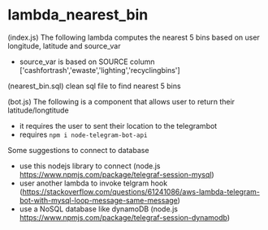 # lambda_nearest_bin

(index.js)
The following lambda computes the nearest 5 bins based on user longitude, latitude and source_var
- source_var is based on SOURCE column ['cashfortrash','ewaste','lighting','recyclingbins']

(nearest_bin.sql)
clean sql file to find nearest 5 bins

(bot.js)
The following is a component that allows user to return their latitude/longtitude
- it requires the user to sent their location to the telegrambot
- requires `npm i node-telegram-bot-api`

Some suggestions to connect to database
- use this nodejs library to connect (node.js https://www.npmjs.com/package/telegraf-session-mysql)
- user another lambda to invoke telgram hook (https://stackoverflow.com/questions/61241086/aws-lambda-telegram-bot-with-mysql-loop-message-same-message)
- use a NoSQL database like dynamoDB (node.js https://www.npmjs.com/package/telegraf-session-dynamodb)
